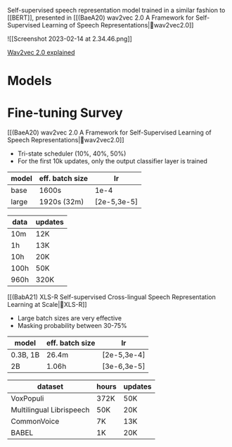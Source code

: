 Self-supervised speech representation model trained in a similar fashion to [[BERT]], presented in [[(BaeA20) wav2vec 2.0 A Framework for Self-Supervised Learning of Speech Representations|🔬wav2vec2.0]]

![[Screenshot 2023-02-14 at 2.34.46.png]]

[Wav2vec 2.0 explained](https://towardsdatascience.com/wav2vec-2-0-a-framework-for-self-supervised-learning-of-speech-representations-7d3728688cae#:~:text=Wav2Vec%202.0%20uses%20a%20self,required%20for%20getting%20satisfying%20results.)

# Models


# Fine-tuning Survey

[[(BaeA20) wav2vec 2.0 A Framework for Self-Supervised Learning of Speech Representations|🔬wav2vec2.0]]
- Tri-state scheduler (10%, 40%, 50%)
- For the first 10k updates, only the output classifier layer is trained

| model | eff. batch size | lr |
|-|-|-|
| base | 1600s| 1e-4 |
| large | 1920s (32m) | [2e-5,3e-5] |

| data | updates |
|-|-|
| 10m | 12K |
| 1h | 13K |
| 10h | 20K |
| 100h | 50K |
| 960h | 320K |

[[(BabA21) XLS-R Self-supervised Cross-lingual Speech Representation Learning at Scale|🔬XLS-R]]
- Large batch sizes are very effective
- Masking probability between 30-75%

| model | eff. batch size | lr |
|-|-|-|
| 0.3B, 1B | 26.4m | [2e-5,3e-4] |
| 2B | 1.06h | [3e-6,3e-5] |

| dataset | hours | updates |
|-|-|-|
| VoxPopuli | 372K | 50K |
| Multilingual Librispeech | 50K | 20K |
| CommonVoice | 7K | 13K |
| BABEL | 1K | 20K |
